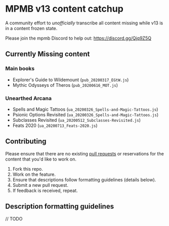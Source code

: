 # MPMB v13 content catchup

A community effort to _unofficially_ transcribe all content missing while v13 is in a content frozen state.

Please join the mpmb Discord to help out: https://discord.gg/Qjq9Z5Q

## Currently Missing content

### Main books
* Explorer's Guide to Wildemount (`pub_20200317_EGtW.js`)
* Mythic Odysseys of Theros (`pub_20200616_MOT.js`)

### Unearthed Arcana
* Spells and Magic Tattoos (`ua_20200326_Spells-and-Magic-Tattoos.js`)
* Psionic Options Revisited (`ua_20200326_Spells-and-Magic-Tattoos.js`)
* Subclasses Revisited (`ua_20200512_Subclasses-Revisited.js`)
* Feats 2020 (`ua_20200713_Feats-2020.js`)

## Contributing

Please ensure that there are no existing [pull requests](https://github.com/Smashman/MPMB-v13-content-catchup/pulls) or reservations for the content that you'd like to work on.

1. Fork this repo.
2. Work on the feature.
3. Ensure that descriptions follow formatting guidelines (details below).
4. Submit a new pull request.
5. If feedback is received, repeat.

## Description formatting guidelines

// TODO
